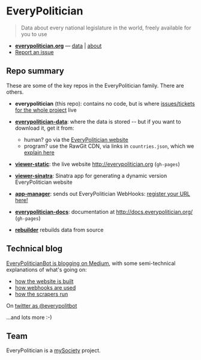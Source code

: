 # EveryPolitician

> Data about every national legislature in the world, freely available for you to use

- **[everypolitician.org](http://everypolitician.org)** —  [data](http://everypolitician.org/countries.html) | [about](http://docs.everypolitician.org/)
- [Report an issue](https://github.com/everypolitician/everypolitician/issues)

## Repo summary

These are some of the key repos in the EveryPolitician family. There are others.

- **everypolitician** (this repo): contains no code, but is where [issues/tickets for the whole project](https://github.com/everypolitician/everypolitician/issues) live

- **[everypolitician-data](https://github.com/everypolitician/everypolitician-data)**: where the data is stored -- but if you want to download it, get it from:
  - human? go via the [EveryPolitician website](http://everypolitician.org)
  - program? use the RawGit CDN, via links in `countries.json`, which we [explain here](http://docs.everypolitician.org/repo_structure.html)

- **[viewer-static](https://github.com/everypolitician/viewer-static)**: the live website http://everypolitician.org (`gh-pages`)

- **[viewer-sinatra](https://github.com/everypolitician/viewer-sinatra)**: Sinatra app for generating a dynamic version EveryPolitician website

- **[app-manager](https://github.com/everypolitician/app-manager)**: sends out EveryPolitician WebHooks: [register your URL here!](https://everypolitician-app-manager.herokuapp.com/)

- **[everypolitician-docs]()**: documentation at http://docs.everypolitician.org/ (`gh-pages`)

* **[rebuilder](https://github.com/everypolitician/rebuilder)** rebuilds data from source

## Technical blog

[EveryPoliticianBot is blogging on Medium](https://medium.com/@everypolitician), with some semi-technical explanations of what's going on:

* [how the website is built](https://medium.com/@everypolitician/how-i-build-the-everypolitician-website-6fd581867d10)
* [how webhooks are used](https://medium.com/@everypolitician/i-webhooks-pass-it-on-703e35e9ee93)
* [how the scrapers run](https://medium.com/@everypolitician/getting-busy-with-scraper-data-957a2ddd9963)

On [twitter as @everypolitbot](https://twitter.com/everypolitbot)

...and lots more :-)

## Team

EveryPolitician is a [mySociety](https://www.mysociety.org) project.
